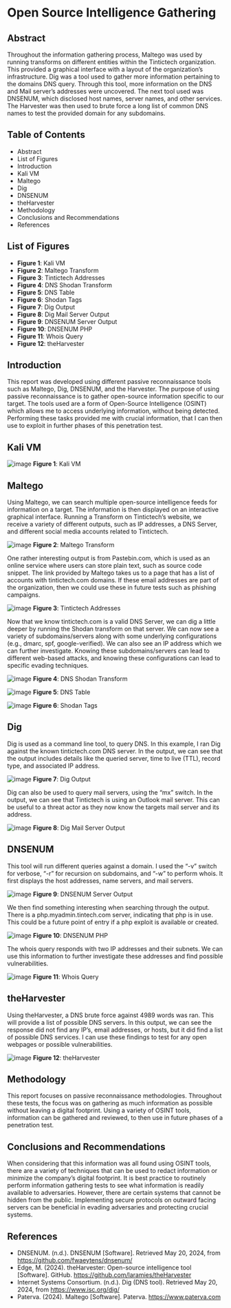 # Open Source Intelligence Gathering

## Abstract
Throughout the information gathering process, Maltego was used by running transforms on different entities within the Tintictech organization. This provided a graphical interface with a layout of the organization’s infrastructure. Dig was a tool used to gather more information pertaining to the domains DNS query. Through this tool, more information on the DNS and Mail server’s addresses were uncovered. The next tool used was DNSENUM, which disclosed host names, server names, and other services. The Harvester was then used to brute force a long list of common DNS names to test the provided domain for any subdomains.

## Table of Contents
- Abstract
- List of Figures
- Introduction
- Kali VM
- Maltego
- Dig
- DNSENUM
- theHarvester
- Methodology
- Conclusions and Recommendations
- References

## List of Figures
- **Figure 1**: Kali VM
- **Figure 2**: Maltego Transform
- **Figure 3**: Tintictech Addresses
- **Figure 4**: DNS Shodan Transform
- **Figure 5**: DNS Table
- **Figure 6**: Shodan Tags
- **Figure 7**: Dig Output
- **Figure 8**: Dig Mail Server Output
- **Figure 9**: DNSENUM Server Output
- **Figure 10**: DNSENUM PHP
- **Figure 11**: Whois Query
- **Figure 12**: theHarvester

## Introduction
This report was developed using different passive reconnaissance tools such as Maltego, Dig, DNSENUM, and the Harvester. The purpose of using passive reconnaissance is to gather open-source information specific to our target. The tools used are a form of Open-Source Intelligence (OSINT) which allows me to access underlying information, without being detected. Performing these tasks provided me with crucial information, that I can then use to exploit in further phases of this penetration test.

## Kali VM

![image](https://github.com/user-attachments/assets/2692ee93-499a-494d-bcc3-f827227c0da1)
**Figure 1**: Kali VM

## Maltego
Using Maltego, we can search multiple open-source intelligence feeds for information on a target. The information is then displayed on an interactive graphical interface. Running a Transform on Tintictech’s website, we receive a variety of different outputs, such as IP addresses, a DNS Server, and different social media accounts related to Tintictech.

![image](https://github.com/user-attachments/assets/26e4cbef-c7ec-4227-8a02-ce165aa714ab)
**Figure 2**: Maltego Transform

One rather interesting output is from Pastebin.com, which is used as an online service where users can store plain text, such as source code snippet. The link provided by Maltego takes us to a page that has a list of accounts with tintictech.com domains. If these email addresses are part of the organization, then we could use these in future tests such as phishing campaigns.

![image](https://github.com/user-attachments/assets/ad21a25d-dcca-41ac-b015-7a3960ac526a)
**Figure 3**: Tintictech Addresses

Now that we know tintictech.com is a valid DNS Server, we can dig a little deeper by running the Shodan transform on that server. We can now see a variety of subdomains/servers along with some underlying configurations (e.g., dmarc, spf, google-verified). We can also see an IP address which we can further investigate. Knowing these subdomains/servers can lead to different web-based attacks, and knowing these configurations can lead to specific evading techniques.

![image](https://github.com/user-attachments/assets/b2fab590-b60b-4ed9-910c-082090e2602b)
**Figure 4**: DNS Shodan Transform

![image](https://github.com/user-attachments/assets/c30c858f-b058-4a12-b4b1-e92eb28b96c5)
**Figure 5**: DNS Table

![image](https://github.com/user-attachments/assets/e16a631f-16dc-4f54-9fed-f2f697dcd7a6)
**Figure 6**: Shodan Tags

## Dig
Dig is used as a command line tool, to query DNS. In this example, I ran Dig against the known tintictech.com DNS server. In the output, we can see that the output includes details like the queried server, time to live (TTL), record type, and associated IP address.

![image](https://github.com/user-attachments/assets/5d770eb9-b394-41d4-803d-1d57b71b91e4)
**Figure 7**: Dig Output

Dig can also be used to query mail servers, using the “mx” switch. In the output, we can see that Tintictech is using an Outlook mail server. This can be useful to a threat actor as they now know the targets mail server and its address.

![image](https://github.com/user-attachments/assets/7862f48c-ff0f-4109-84b3-e64da818d52b)
**Figure 8**: Dig Mail Server Output

## DNSENUM
This tool will run different queries against a domain. I used the “-v” switch for verbose, “-r” for recursion on subdomains, and “-w” to perform whois. It first displays the host addresses, name servers, and mail servers.

![image](https://github.com/user-attachments/assets/cae6d8b1-22de-49f9-9acd-7a5c10ae6da0)
**Figure 9**: DNSENUM Server Output

We then find something interesting when searching through the output. There is a php.myadmin.tintech.com server, indicating that php is in use. This could be a future point of entry if a php exploit is available or created.

![image](https://github.com/user-attachments/assets/93bc2428-28a5-45c3-82e4-4eb789adbbfd)
**Figure 10**: DNSENUM PHP

The whois query responds with two IP addresses and their subnets. We can use this information to further investigate these addresses and find possible vulnerabilities.

![image](https://github.com/user-attachments/assets/dd0d7493-c090-4320-80b8-a6940e38c0b6)
**Figure 11**: Whois Query

## theHarvester
Using theHarvester, a DNS brute force against 4989 words was ran. This will provide a list of possible DNS servers. In this output, we can see the response did not find any IP’s, email addresses, or hosts, but it did find a list of possible DNS services. I can use these findings to test for any open webpages or possible vulnerabilities.

![image](https://github.com/user-attachments/assets/ae7e2d0c-802d-4ee2-9e59-db0d8152bf13)
**Figure 12**: theHarvester

## Methodology
This report focuses on passive reconnaissance methodologies. Throughout these tests, the focus was on gathering as much information as possible without leaving a digital footprint. Using a variety of OSINT tools, information can be gathered and reviewed, to then use in future phases of a penetration test.

## Conclusions and Recommendations
When considering that this information was all found using OSINT tools, there are a variety of techniques that can be used to redact information or minimize the company’s digital footprint. It is best practice to routinely perform information gathering tests to see what information is readily available to adversaries. However, there are certain systems that cannot be hidden from the public. Implementing secure protocols on outward facing servers can be beneficial in evading adversaries and protecting crucial systems.

## References
- DNSENUM. (n.d.). DNSENUM [Software]. Retrieved May 20, 2024, from https://github.com/fwaeytens/dnsenum/
- Edge, M. (2024). theHarvester: Open-source intelligence tool [Software]. GitHub. https://github.com/laramies/theHarvester
- Internet Systems Consortium. (n.d.). Dig (DNS tool). Retrieved May 20, 2024, from https://www.isc.org/dig/
- Paterva. (2024). Maltego [Software]. Paterva. https://www.paterva.com
